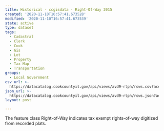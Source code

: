 ```yaml
---
title: Historical - ccgisdata - Right-Of-Way 2015
created: '2020-11-10T16:57:41.673528'
modified: '2020-11-10T16:57:41.673539'
state: active
type: dataset
tags:
  - Cadastral
  - Clerk
  - Cook
  - Gis
  - Lot
  - Property
  - Tax Map
  - Transportation
groups:
  - Local Government
csv_url: >-
  https://datacatalog.cookcountyil.gov/api/views/avd9-rtph/rows.csv?accessType=DOWNLOAD
json_url: >-
  https://datacatalog.cookcountyil.gov/api/views/avd9-rtph/rows.json?accessType=DOWNLOAD
layout: post

---
```

The feature class Right-of-Way indicates tax exempt rights-of-way digitized from recorded plats.
